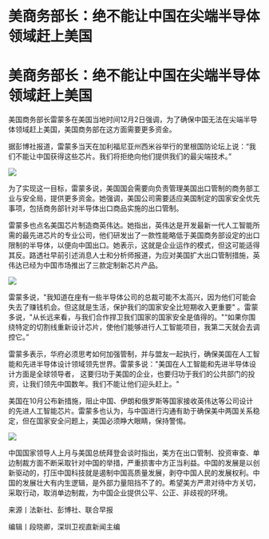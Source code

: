 # 美商务部长：绝不能让中国在尖端半导体领域赶上美国

# 美商务部长：绝不能让中国在尖端半导体领域赶上美国

美国商务部长雷蒙多在美国当地时间12月2日强调，为了确保中国无法在尖端半导体领域赶上美国，美国商务部在这方面需要更多资金。

据彭博社报道，雷蒙多当天在加利福尼亚州西米谷举行的里根国防论坛上说：“我们不能让中国获得这些芯片。我们将拒绝向他们提供我们的最尖端技术。”

![](https://inews.gtimg.com/om_bt/O7yUeWRNLaQa9HjCC-w54x4bktDseh9QKR3EOx9llZXQ8AA/1000)

为了实现这一目标，雷蒙多说，美国国会需要向负责管理美国出口管制的商务部工业与安全局，提供更多资金。她强调，美国公司需要适应美国制定的国家安全优先事项，包括商务部针对半导体出口商品实施的出口管制。

雷蒙多也点名美国芯片制造商英伟达。她指出，英伟达是开发最新一代人工智能所需的最先进芯片的专业公司，他们研发出了一款性能略低于美国商务部设定的出口限制的半导体，以便向中国出口。她表示，这就是企业运作的模式，但这可能适得其反。路透社早前引述消息人士和分析师报道，为应对美国扩大出口管制措施，英伟达已经为中国市场推出了三款定制新芯片产品。

![](https://inews.gtimg.com/om_bt/OE6ckR3sL7_tOytT474MSTxw4WNnpA9LnZsU49Xx7zizsAA/1000)

雷蒙多说，"我知道在座有一些半导体公司的总裁可能不太高兴，因为他们可能会失去了赚钱机会。但这就是生活，保护我们的国家安全比短期收入更重要"
。雷蒙多说，"从长远来看，与我们合作捍卫我们国家的国家安全是值得的。"“如果你围绕特定的切割线重新设计芯片，使他们能够进行人工智能项目，我第二天就会去调控它。”

雷蒙多表示，华府必须思考如何加强管制，并与盟友一起执行，确保美国在人工智能和先进半导体设计领域领先世界。雷蒙多说："美国在人工智能和先进半导体设计方面是全球领导者，
这要归功于美国的企业，也要归功于我们的公共部门的投资，让我们领先中国数年。我们不能让他们迎头赶上。"

美国在10月公布新措施，阻止中国、伊朗和俄罗斯等国家接收英伟达等公司设计的先进人工智能芯片。雷蒙多也认为，与中国进行沟通有助于确保美中两国关系稳定，但在国家安全问题上，美国必须睁大眼睛，保持警惕。

![](https://inews.gtimg.com/om_bt/O0CsFrGmR9irqPwdiA6dZSk8fHR6FJGtYs4XTM5ZTU4eUAA/1000)

中国国家领导人上月与美国总统拜登会谈时指出，美方在出口管制、投资审查、单边制裁方面不断采取针对中国的举措，严重损害中方正当利益。中国的发展是以创新驱动的，打压中国科技就是遏制中国高质量发展，剥夺中国人民的发展权利。中国的发展壮大有内生逻辑，是外部力量阻挡不了的。希望美方严肃对待中方关切，采取行动，取消单边制裁，为中国企业提供公平、公正、非歧视的环境。

来源丨法新社、彭博社、联合早报

编辑丨段晓卿，深圳卫视直新闻主编

